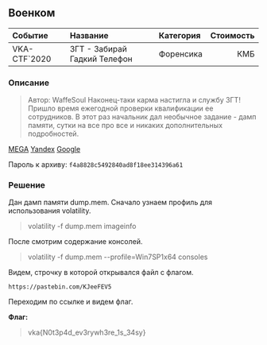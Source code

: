 ## Военком 

| Событие | Название | Категория | Стоимость |
|:--------|:---------|:----------|----------:|
| VKA-CTF`2020 | ЗГТ - Забирай Гадкий Телефон | Форенсика | КМБ |


### Описание
> Автор: WaffeSoul
>Наконец-таки карма настигла и службу ЗГТ! Пришло время ежегодной проверки квалификации ее сотрудников. В этот раз начальник дал необычное задание - дамп памяти, сутки на все про все и никаких дополнительных подробностей.

[MEGA](https://mega.nz/file/bIkg1CYI#6OP_OgOaMXAGJHbFHBU_a4FHywhtbBeP1TOEbm6h9eY)
[Yandex](https://yadi.sk/d/rGJhz7i7ZyQZmQ)
[Google](https://drive.google.com/file/d/1L9BsRnOt8lYOomy1SgnM1J61XLUC6tTD/view?usp=sharing)

Пароль к архиву: `f4a8828c5492840ad8f18ee314396a61`

### Решение 

Дан дамп памяти dump.mem. Сначало узнаем профиль для использования volatility.

>volatility -f dump.mem imageinfo

После смотрим содержание консолей.

>volatility -f dump.mem --profile=Win7SP1x64 consoles

Видем, строчку в которой открывался файл с флагом.
```C:\Users\lost\Desktop>type Flag.txt
https://pastebin.com/KJeeFEV5
```
Переходим по ссылке и видем флаг.

**Флаг:**

>vka{N0t3p4d_ev3rywh3re_1s_34sy}
